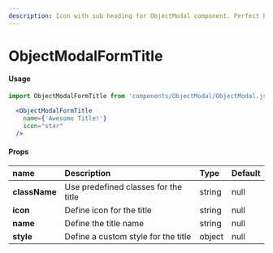 ```yaml
---
description: Icon with sub heading for ObjectModal component. Perfect before a form field.
---
```


# ObjectModalFormTitle

#### Usage

```jsx
import ObjectModalFormTitle from 'components/ObjectModal/ObjectModal.js';
```

```jsx
  <ObjectModalFormTitle
    name={'Awesome Title!'}
    icon="star"
  />
```

#### 

#### Props

| **name** | **Description** | **Type** | **Default** |
| :--- | :--- | :--- | :--- |
| **className** | Use predefined classes for the title | string | null |
| **icon** | Define icon for the title | string | null |
| **name** | Define the title name | string | null |
| **style** | Define a custom style for the title | object | null |



